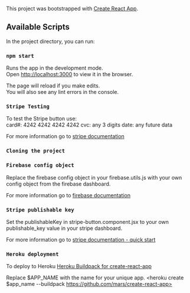 This project was bootstrapped with [Create React App](https://github.com/facebook/create-react-app).

## Available Scripts

In the project directory, you can run:

### `npm start`

Runs the app in the development mode.<br />
Open [http://localhost:3000](http://localhost:3000) to view it in the browser.

The page will reload if you make edits.<br />
You will also see any lint errors in the console.

### `Stripe Testing`

To test the Stripe button use:<br />
card#: 4242 4242 4242 4242
cvc: any 3 digits
date: any future data

For more information go to [stripe documentation](https://stripe.com/docs/testing#regulatory-cards)

### `Cloning the project`

### `Firebase config object`

Replace the firebase config object in your firebase.utils.js with your own config object from the firebase dashboard.

For more information go to [firebase documentation](https://firebase.google.com/docs/web/setup)

### `Stripe publishable key`

Set the publishableKey in stripe-button.component.jsx to your own publishable_key value in your stripe dashboard.

For more information go to [stripe documentation - quick start](https://stripe.com/docs/development/quickstart)

### `Heroku deployment`

To deploy to Heroku [Heroku Buildpack for create-react-app](https://github.com/mars/create-react-app-buildpack)

Replace $APP_NAME with the name for your unique app.
<heroku create $app_name --buildpack https://github.com/mars/create-react-app>
